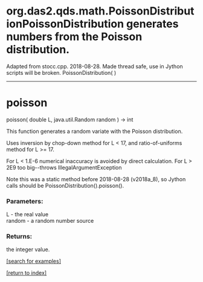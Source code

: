 # org.das2.qds.math.PoissonDistributionPoissonDistribution generates numbers from the Poisson distribution.
 Adapted from stocc.cpp. 
 2018-08-28.  Made thread safe, use in Jython scripts will be broken.
PoissonDistribution( )


***
<a name="poisson"></a>
# poisson
poisson( double L, java.util.Random random ) &rarr; int

This function generates a random variate with the Poisson distribution.

 Uses inversion by chop-down method for L &lt; 17, and ratio-of-uniforms
 method for L &gt;= 17.

 For L &lt; 1.E-6 numerical inaccuracy is avoided by direct calculation.
 For L &gt; 2E9 too big--throws IllegalArgumentException
 
 Note this was a static method before 2018-08-28 (v2018a_8), so Jython calls
 should be PoissonDistribution().poisson().

### Parameters:
L - the real value
<br>random - a random number source

### Returns:
the integer value.

<a href="https://github.com/autoplot/dev/search?q=poisson&unscoped_q=poisson">[search for examples]</a>

<a href="https://github.com/autoplot/documentation/blob/master/javadoc/index-all.md">[return to index]</a>

